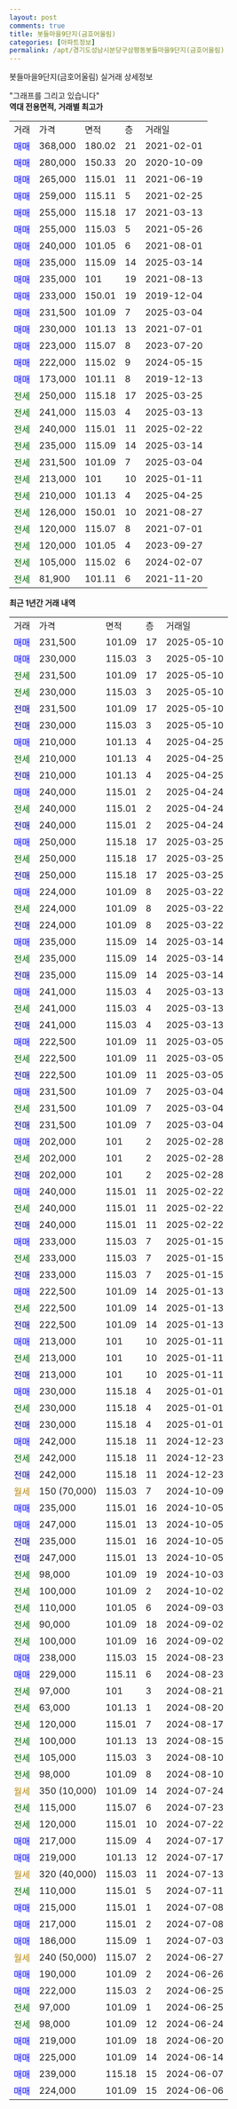 ```yaml
---
layout: post
comments: true
title: 봇들마을9단지(금호어울림)
categories: [아파트정보]
permalink: /apt/경기도성남시분당구삼평동봇들마을9단지(금호어울림)
---
```


봇들마을9단지(금호어울림) 실거래 상세정보

<script type="text/javascript">
  google.charts.load('current', {'packages':['line', 'corechart']});
  google.charts.setOnLoadCallback(drawChart);

  function drawChart() {
    var data = new google.visualization.DataTable();
    data.addColumn('date', '거래일');
    data.addColumn('number', "매매");
    data.addColumn('number', "전세");
    data.addColumn('number', "전매");

    data.addRows([[new Date(Date.parse("2025-05-10")), 231500, null, null], [new Date(Date.parse("2025-05-10")), 230000, null, null], [new Date(Date.parse("2025-05-10")), null, 231500, null], [new Date(Date.parse("2025-05-10")), null, 230000, null], [new Date(Date.parse("2025-05-10")), null, null, 231500], [new Date(Date.parse("2025-05-10")), null, null, 230000], [new Date(Date.parse("2025-04-25")), 210000, null, null], [new Date(Date.parse("2025-04-25")), null, 210000, null], [new Date(Date.parse("2025-04-25")), null, null, 210000], [new Date(Date.parse("2025-04-24")), 240000, null, null], [new Date(Date.parse("2025-04-24")), null, 240000, null], [new Date(Date.parse("2025-04-24")), null, null, 240000], [new Date(Date.parse("2025-03-25")), 250000, null, null], [new Date(Date.parse("2025-03-25")), null, 250000, null], [new Date(Date.parse("2025-03-25")), null, null, 250000], [new Date(Date.parse("2025-03-22")), 224000, null, null], [new Date(Date.parse("2025-03-22")), null, 224000, null], [new Date(Date.parse("2025-03-22")), null, null, 224000], [new Date(Date.parse("2025-03-14")), 235000, null, null], [new Date(Date.parse("2025-03-14")), null, 235000, null], [new Date(Date.parse("2025-03-14")), null, null, 235000], [new Date(Date.parse("2025-03-13")), 241000, null, null], [new Date(Date.parse("2025-03-13")), null, 241000, null], [new Date(Date.parse("2025-03-13")), null, null, 241000], [new Date(Date.parse("2025-03-05")), 222500, null, null], [new Date(Date.parse("2025-03-05")), null, 222500, null], [new Date(Date.parse("2025-03-05")), null, null, 222500], [new Date(Date.parse("2025-03-04")), 231500, null, null], [new Date(Date.parse("2025-03-04")), null, 231500, null], [new Date(Date.parse("2025-03-04")), null, null, 231500], [new Date(Date.parse("2025-02-28")), 202000, null, null], [new Date(Date.parse("2025-02-28")), null, 202000, null], [new Date(Date.parse("2025-02-28")), null, null, 202000], [new Date(Date.parse("2025-02-22")), 240000, null, null], [new Date(Date.parse("2025-02-22")), null, 240000, null], [new Date(Date.parse("2025-02-22")), null, null, 240000], [new Date(Date.parse("2025-01-15")), 233000, null, null], [new Date(Date.parse("2025-01-15")), null, 233000, null], [new Date(Date.parse("2025-01-15")), null, null, 233000], [new Date(Date.parse("2025-01-13")), 222500, null, null], [new Date(Date.parse("2025-01-13")), null, 222500, null], [new Date(Date.parse("2025-01-13")), null, null, 222500], [new Date(Date.parse("2025-01-11")), 213000, null, null], [new Date(Date.parse("2025-01-11")), null, 213000, null], [new Date(Date.parse("2025-01-11")), null, null, 213000], [new Date(Date.parse("2025-01-01")), 230000, null, null], [new Date(Date.parse("2025-01-01")), null, 230000, null], [new Date(Date.parse("2025-01-01")), null, null, 230000], [new Date(Date.parse("2024-12-23")), 242000, null, null], [new Date(Date.parse("2024-12-23")), null, 242000, null], [new Date(Date.parse("2024-12-23")), null, null, 242000], [new Date(Date.parse("2024-10-09")), null, null, null], [new Date(Date.parse("2024-10-05")), 235000, null, null], [new Date(Date.parse("2024-10-05")), 247000, null, null], [new Date(Date.parse("2024-10-05")), null, null, 235000], [new Date(Date.parse("2024-10-05")), null, null, 247000], [new Date(Date.parse("2024-10-03")), null, 98000, null], [new Date(Date.parse("2024-10-02")), null, 100000, null], [new Date(Date.parse("2024-09-03")), null, 110000, null], [new Date(Date.parse("2024-09-02")), null, 90000, null], [new Date(Date.parse("2024-09-02")), null, 100000, null], [new Date(Date.parse("2024-08-23")), 238000, null, null], [new Date(Date.parse("2024-08-23")), 229000, null, null], [new Date(Date.parse("2024-08-21")), null, 97000, null], [new Date(Date.parse("2024-08-20")), null, 63000, null], [new Date(Date.parse("2024-08-17")), null, 120000, null], [new Date(Date.parse("2024-08-15")), null, 100000, null], [new Date(Date.parse("2024-08-10")), null, 105000, null], [new Date(Date.parse("2024-08-10")), null, 98000, null], [new Date(Date.parse("2024-07-24")), null, null, null], [new Date(Date.parse("2024-07-23")), null, 115000, null], [new Date(Date.parse("2024-07-22")), null, 120000, null], [new Date(Date.parse("2024-07-17")), 217000, null, null], [new Date(Date.parse("2024-07-17")), 219000, null, null], [new Date(Date.parse("2024-07-13")), null, null, null], [new Date(Date.parse("2024-07-11")), null, 110000, null], [new Date(Date.parse("2024-07-08")), 215000, null, null], [new Date(Date.parse("2024-07-08")), 217000, null, null], [new Date(Date.parse("2024-07-03")), 186000, null, null], [new Date(Date.parse("2024-06-27")), null, null, null], [new Date(Date.parse("2024-06-26")), 190000, null, null], [new Date(Date.parse("2024-06-25")), 222000, null, null], [new Date(Date.parse("2024-06-25")), null, 97000, null], [new Date(Date.parse("2024-06-24")), null, 98000, null], [new Date(Date.parse("2024-06-20")), 219000, null, null], [new Date(Date.parse("2024-06-14")), 225000, null, null], [new Date(Date.parse("2024-06-07")), 239000, null, null], [new Date(Date.parse("2024-06-06")), 224000, null, null]]);

    var options = {
      hAxis: {
        format: 'yyyy/MM/dd'
      },    
      lineWidth: 0,
      pointsVisible: true,    
      title: '최근 1년간 유형별 실거래가 분포',
      legend: { position: 'bottom' }
    };

    var formatter = new google.visualization.NumberFormat({pattern:'###,###'} );
    formatter.format(data, 1);
    formatter.format(data, 2);
    
    setTimeout(function() {
        var chart = new google.visualization.LineChart(document.getElementById('columnchart_material'));
        chart.draw(data, (options));
        document.getElementById('loading').style.display = 'none';
    }, 200);
  }
</script>


<div id="loading" style="z-index:20; display: block; margin-left: 0px">"그래프를 그리고 있습니다"</div>
<div id="columnchart_material" style="width: 95%; margin-left: 0px; display: block"></div>
<!-- contents start -->
<b>역대 전용면적, 거래별 최고가</b>
<table class="sortable">
    <tr>
      <td>거래</td>
      <td>가격</td>
      <td>면적</td>
      <td>층</td>
      <td>거래일</td>
    </tr>
        <tr>
          <td><a style="color: blue">매매</a></td>
          <td>368,000</td>
          <td>180.02</td>
          <td>21</td>
          <td>2021-02-01</td>
        </tr>            <tr>
          <td><a style="color: blue">매매</a></td>
          <td>280,000</td>
          <td>150.33</td>
          <td>20</td>
          <td>2020-10-09</td>
        </tr>            <tr>
          <td><a style="color: blue">매매</a></td>
          <td>265,000</td>
          <td>115.01</td>
          <td>11</td>
          <td>2021-06-19</td>
        </tr>            <tr>
          <td><a style="color: blue">매매</a></td>
          <td>259,000</td>
          <td>115.11</td>
          <td>5</td>
          <td>2021-02-25</td>
        </tr>            <tr>
          <td><a style="color: blue">매매</a></td>
          <td>255,000</td>
          <td>115.18</td>
          <td>17</td>
          <td>2021-03-13</td>
        </tr>            <tr>
          <td><a style="color: blue">매매</a></td>
          <td>255,000</td>
          <td>115.03</td>
          <td>5</td>
          <td>2021-05-26</td>
        </tr>            <tr>
          <td><a style="color: blue">매매</a></td>
          <td>240,000</td>
          <td>101.05</td>
          <td>6</td>
          <td>2021-08-01</td>
        </tr>            <tr>
          <td><a style="color: blue">매매</a></td>
          <td>235,000</td>
          <td>115.09</td>
          <td>14</td>
          <td>2025-03-14</td>
        </tr>            <tr>
          <td><a style="color: blue">매매</a></td>
          <td>235,000</td>
          <td>101</td>
          <td>19</td>
          <td>2021-08-13</td>
        </tr>            <tr>
          <td><a style="color: blue">매매</a></td>
          <td>233,000</td>
          <td>150.01</td>
          <td>19</td>
          <td>2019-12-04</td>
        </tr>            <tr>
          <td><a style="color: blue">매매</a></td>
          <td>231,500</td>
          <td>101.09</td>
          <td>7</td>
          <td>2025-03-04</td>
        </tr>            <tr>
          <td><a style="color: blue">매매</a></td>
          <td>230,000</td>
          <td>101.13</td>
          <td>13</td>
          <td>2021-07-01</td>
        </tr>            <tr>
          <td><a style="color: blue">매매</a></td>
          <td>223,000</td>
          <td>115.07</td>
          <td>8</td>
          <td>2023-07-20</td>
        </tr>            <tr>
          <td><a style="color: blue">매매</a></td>
          <td>222,000</td>
          <td>115.02</td>
          <td>9</td>
          <td>2024-05-15</td>
        </tr>            <tr>
          <td><a style="color: blue">매매</a></td>
          <td>173,000</td>
          <td>101.11</td>
          <td>8</td>
          <td>2019-12-13</td>
        </tr>        
        <tr>
              <td><a style="color: darkgreen">전세</a></td>
              <td>250,000</td>
              <td>115.18</td>
              <td>17</td>
              <td>2025-03-25</td>
            </tr>            <tr>
              <td><a style="color: darkgreen">전세</a></td>
              <td>241,000</td>
              <td>115.03</td>
              <td>4</td>
              <td>2025-03-13</td>
            </tr>            <tr>
              <td><a style="color: darkgreen">전세</a></td>
              <td>240,000</td>
              <td>115.01</td>
              <td>11</td>
              <td>2025-02-22</td>
            </tr>            <tr>
              <td><a style="color: darkgreen">전세</a></td>
              <td>235,000</td>
              <td>115.09</td>
              <td>14</td>
              <td>2025-03-14</td>
            </tr>            <tr>
              <td><a style="color: darkgreen">전세</a></td>
              <td>231,500</td>
              <td>101.09</td>
              <td>7</td>
              <td>2025-03-04</td>
            </tr>            <tr>
              <td><a style="color: darkgreen">전세</a></td>
              <td>213,000</td>
              <td>101</td>
              <td>10</td>
              <td>2025-01-11</td>
            </tr>            <tr>
              <td><a style="color: darkgreen">전세</a></td>
              <td>210,000</td>
              <td>101.13</td>
              <td>4</td>
              <td>2025-04-25</td>
            </tr>            <tr>
              <td><a style="color: darkgreen">전세</a></td>
              <td>126,000</td>
              <td>150.01</td>
              <td>10</td>
              <td>2021-08-27</td>
            </tr>            <tr>
              <td><a style="color: darkgreen">전세</a></td>
              <td>120,000</td>
              <td>115.07</td>
              <td>8</td>
              <td>2021-07-01</td>
            </tr>            <tr>
              <td><a style="color: darkgreen">전세</a></td>
              <td>120,000</td>
              <td>101.05</td>
              <td>4</td>
              <td>2023-09-27</td>
            </tr>            <tr>
              <td><a style="color: darkgreen">전세</a></td>
              <td>105,000</td>
              <td>115.02</td>
              <td>6</td>
              <td>2024-02-07</td>
            </tr>            <tr>
              <td><a style="color: darkgreen">전세</a></td>
              <td>81,900</td>
              <td>101.11</td>
              <td>6</td>
              <td>2021-11-20</td>
            </tr>        
    
</table>

<b>최근 1년간 거래 내역</b>

<table class="sortable">
    <tr>
      <td>거래</td>
      <td>가격</td>
      <td>면적</td>
      <td>층</td>
      <td>거래일</td>
    </tr>
    <tr>
      <td><a style="color: blue">매매</a></td>
      <td>231,500</td>
      <td>101.09</td>
      <td>17</td>
      <td>2025-05-10</td>
    </tr>          <tr>
      <td><a style="color: blue">매매</a></td>
      <td>230,000</td>
      <td>115.03</td>
      <td>3</td>
      <td>2025-05-10</td>
    </tr>          <tr>
      <td><a style="color: darkgreen">전세</a></td>
      <td>231,500</td>
      <td>101.09</td>
      <td>17</td>
      <td>2025-05-10</td>
    </tr>          <tr>
      <td><a style="color: darkgreen">전세</a></td>
      <td>230,000</td>
      <td>115.03</td>
      <td>3</td>
      <td>2025-05-10</td>
    </tr>          <tr>
      <td><a style="color: darkblue">전매</a></td>
      <td>231,500</td>
      <td>101.09</td>
      <td>17</td>
      <td>2025-05-10</td>
    </tr>          <tr>
      <td><a style="color: darkblue">전매</a></td>
      <td>230,000</td>
      <td>115.03</td>
      <td>3</td>
      <td>2025-05-10</td>
    </tr>          <tr>
      <td><a style="color: blue">매매</a></td>
      <td>210,000</td>
      <td>101.13</td>
      <td>4</td>
      <td>2025-04-25</td>
    </tr>          <tr>
      <td><a style="color: darkgreen">전세</a></td>
      <td>210,000</td>
      <td>101.13</td>
      <td>4</td>
      <td>2025-04-25</td>
    </tr>          <tr>
      <td><a style="color: darkblue">전매</a></td>
      <td>210,000</td>
      <td>101.13</td>
      <td>4</td>
      <td>2025-04-25</td>
    </tr>          <tr>
      <td><a style="color: blue">매매</a></td>
      <td>240,000</td>
      <td>115.01</td>
      <td>2</td>
      <td>2025-04-24</td>
    </tr>          <tr>
      <td><a style="color: darkgreen">전세</a></td>
      <td>240,000</td>
      <td>115.01</td>
      <td>2</td>
      <td>2025-04-24</td>
    </tr>          <tr>
      <td><a style="color: darkblue">전매</a></td>
      <td>240,000</td>
      <td>115.01</td>
      <td>2</td>
      <td>2025-04-24</td>
    </tr>          <tr>
      <td><a style="color: blue">매매</a></td>
      <td>250,000</td>
      <td>115.18</td>
      <td>17</td>
      <td>2025-03-25</td>
    </tr>          <tr>
      <td><a style="color: darkgreen">전세</a></td>
      <td>250,000</td>
      <td>115.18</td>
      <td>17</td>
      <td>2025-03-25</td>
    </tr>          <tr>
      <td><a style="color: darkblue">전매</a></td>
      <td>250,000</td>
      <td>115.18</td>
      <td>17</td>
      <td>2025-03-25</td>
    </tr>          <tr>
      <td><a style="color: blue">매매</a></td>
      <td>224,000</td>
      <td>101.09</td>
      <td>8</td>
      <td>2025-03-22</td>
    </tr>          <tr>
      <td><a style="color: darkgreen">전세</a></td>
      <td>224,000</td>
      <td>101.09</td>
      <td>8</td>
      <td>2025-03-22</td>
    </tr>          <tr>
      <td><a style="color: darkblue">전매</a></td>
      <td>224,000</td>
      <td>101.09</td>
      <td>8</td>
      <td>2025-03-22</td>
    </tr>          <tr>
      <td><a style="color: blue">매매</a></td>
      <td>235,000</td>
      <td>115.09</td>
      <td>14</td>
      <td>2025-03-14</td>
    </tr>          <tr>
      <td><a style="color: darkgreen">전세</a></td>
      <td>235,000</td>
      <td>115.09</td>
      <td>14</td>
      <td>2025-03-14</td>
    </tr>          <tr>
      <td><a style="color: darkblue">전매</a></td>
      <td>235,000</td>
      <td>115.09</td>
      <td>14</td>
      <td>2025-03-14</td>
    </tr>          <tr>
      <td><a style="color: blue">매매</a></td>
      <td>241,000</td>
      <td>115.03</td>
      <td>4</td>
      <td>2025-03-13</td>
    </tr>          <tr>
      <td><a style="color: darkgreen">전세</a></td>
      <td>241,000</td>
      <td>115.03</td>
      <td>4</td>
      <td>2025-03-13</td>
    </tr>          <tr>
      <td><a style="color: darkblue">전매</a></td>
      <td>241,000</td>
      <td>115.03</td>
      <td>4</td>
      <td>2025-03-13</td>
    </tr>          <tr>
      <td><a style="color: blue">매매</a></td>
      <td>222,500</td>
      <td>101.09</td>
      <td>11</td>
      <td>2025-03-05</td>
    </tr>          <tr>
      <td><a style="color: darkgreen">전세</a></td>
      <td>222,500</td>
      <td>101.09</td>
      <td>11</td>
      <td>2025-03-05</td>
    </tr>          <tr>
      <td><a style="color: darkblue">전매</a></td>
      <td>222,500</td>
      <td>101.09</td>
      <td>11</td>
      <td>2025-03-05</td>
    </tr>          <tr>
      <td><a style="color: blue">매매</a></td>
      <td>231,500</td>
      <td>101.09</td>
      <td>7</td>
      <td>2025-03-04</td>
    </tr>          <tr>
      <td><a style="color: darkgreen">전세</a></td>
      <td>231,500</td>
      <td>101.09</td>
      <td>7</td>
      <td>2025-03-04</td>
    </tr>          <tr>
      <td><a style="color: darkblue">전매</a></td>
      <td>231,500</td>
      <td>101.09</td>
      <td>7</td>
      <td>2025-03-04</td>
    </tr>          <tr>
      <td><a style="color: blue">매매</a></td>
      <td>202,000</td>
      <td>101</td>
      <td>2</td>
      <td>2025-02-28</td>
    </tr>          <tr>
      <td><a style="color: darkgreen">전세</a></td>
      <td>202,000</td>
      <td>101</td>
      <td>2</td>
      <td>2025-02-28</td>
    </tr>          <tr>
      <td><a style="color: darkblue">전매</a></td>
      <td>202,000</td>
      <td>101</td>
      <td>2</td>
      <td>2025-02-28</td>
    </tr>          <tr>
      <td><a style="color: blue">매매</a></td>
      <td>240,000</td>
      <td>115.01</td>
      <td>11</td>
      <td>2025-02-22</td>
    </tr>          <tr>
      <td><a style="color: darkgreen">전세</a></td>
      <td>240,000</td>
      <td>115.01</td>
      <td>11</td>
      <td>2025-02-22</td>
    </tr>          <tr>
      <td><a style="color: darkblue">전매</a></td>
      <td>240,000</td>
      <td>115.01</td>
      <td>11</td>
      <td>2025-02-22</td>
    </tr>          <tr>
      <td><a style="color: blue">매매</a></td>
      <td>233,000</td>
      <td>115.03</td>
      <td>7</td>
      <td>2025-01-15</td>
    </tr>          <tr>
      <td><a style="color: darkgreen">전세</a></td>
      <td>233,000</td>
      <td>115.03</td>
      <td>7</td>
      <td>2025-01-15</td>
    </tr>          <tr>
      <td><a style="color: darkblue">전매</a></td>
      <td>233,000</td>
      <td>115.03</td>
      <td>7</td>
      <td>2025-01-15</td>
    </tr>          <tr>
      <td><a style="color: blue">매매</a></td>
      <td>222,500</td>
      <td>101.09</td>
      <td>14</td>
      <td>2025-01-13</td>
    </tr>          <tr>
      <td><a style="color: darkgreen">전세</a></td>
      <td>222,500</td>
      <td>101.09</td>
      <td>14</td>
      <td>2025-01-13</td>
    </tr>          <tr>
      <td><a style="color: darkblue">전매</a></td>
      <td>222,500</td>
      <td>101.09</td>
      <td>14</td>
      <td>2025-01-13</td>
    </tr>          <tr>
      <td><a style="color: blue">매매</a></td>
      <td>213,000</td>
      <td>101</td>
      <td>10</td>
      <td>2025-01-11</td>
    </tr>          <tr>
      <td><a style="color: darkgreen">전세</a></td>
      <td>213,000</td>
      <td>101</td>
      <td>10</td>
      <td>2025-01-11</td>
    </tr>          <tr>
      <td><a style="color: darkblue">전매</a></td>
      <td>213,000</td>
      <td>101</td>
      <td>10</td>
      <td>2025-01-11</td>
    </tr>          <tr>
      <td><a style="color: blue">매매</a></td>
      <td>230,000</td>
      <td>115.18</td>
      <td>4</td>
      <td>2025-01-01</td>
    </tr>          <tr>
      <td><a style="color: darkgreen">전세</a></td>
      <td>230,000</td>
      <td>115.18</td>
      <td>4</td>
      <td>2025-01-01</td>
    </tr>          <tr>
      <td><a style="color: darkblue">전매</a></td>
      <td>230,000</td>
      <td>115.18</td>
      <td>4</td>
      <td>2025-01-01</td>
    </tr>          <tr>
      <td><a style="color: blue">매매</a></td>
      <td>242,000</td>
      <td>115.18</td>
      <td>11</td>
      <td>2024-12-23</td>
    </tr>          <tr>
      <td><a style="color: darkgreen">전세</a></td>
      <td>242,000</td>
      <td>115.18</td>
      <td>11</td>
      <td>2024-12-23</td>
    </tr>          <tr>
      <td><a style="color: darkblue">전매</a></td>
      <td>242,000</td>
      <td>115.18</td>
      <td>11</td>
      <td>2024-12-23</td>
    </tr>          <tr>
      <td><a style="color: darkgoldenrod">월세</a></td>
      <td>150 (70,000)</td>
      <td>115.03</td>
      <td>7</td>
      <td>2024-10-09</td>
    </tr>          <tr>
      <td><a style="color: blue">매매</a></td>
      <td>235,000</td>
      <td>115.01</td>
      <td>16</td>
      <td>2024-10-05</td>
    </tr>          <tr>
      <td><a style="color: blue">매매</a></td>
      <td>247,000</td>
      <td>115.01</td>
      <td>13</td>
      <td>2024-10-05</td>
    </tr>          <tr>
      <td><a style="color: darkblue">전매</a></td>
      <td>235,000</td>
      <td>115.01</td>
      <td>16</td>
      <td>2024-10-05</td>
    </tr>          <tr>
      <td><a style="color: darkblue">전매</a></td>
      <td>247,000</td>
      <td>115.01</td>
      <td>13</td>
      <td>2024-10-05</td>
    </tr>          <tr>
      <td><a style="color: darkgreen">전세</a></td>
      <td>98,000</td>
      <td>101.09</td>
      <td>19</td>
      <td>2024-10-03</td>
    </tr>          <tr>
      <td><a style="color: darkgreen">전세</a></td>
      <td>100,000</td>
      <td>101.09</td>
      <td>2</td>
      <td>2024-10-02</td>
    </tr>          <tr>
      <td><a style="color: darkgreen">전세</a></td>
      <td>110,000</td>
      <td>101.05</td>
      <td>6</td>
      <td>2024-09-03</td>
    </tr>          <tr>
      <td><a style="color: darkgreen">전세</a></td>
      <td>90,000</td>
      <td>101.09</td>
      <td>18</td>
      <td>2024-09-02</td>
    </tr>          <tr>
      <td><a style="color: darkgreen">전세</a></td>
      <td>100,000</td>
      <td>101.09</td>
      <td>16</td>
      <td>2024-09-02</td>
    </tr>          <tr>
      <td><a style="color: blue">매매</a></td>
      <td>238,000</td>
      <td>115.03</td>
      <td>15</td>
      <td>2024-08-23</td>
    </tr>          <tr>
      <td><a style="color: blue">매매</a></td>
      <td>229,000</td>
      <td>115.11</td>
      <td>6</td>
      <td>2024-08-23</td>
    </tr>          <tr>
      <td><a style="color: darkgreen">전세</a></td>
      <td>97,000</td>
      <td>101</td>
      <td>3</td>
      <td>2024-08-21</td>
    </tr>          <tr>
      <td><a style="color: darkgreen">전세</a></td>
      <td>63,000</td>
      <td>101.13</td>
      <td>1</td>
      <td>2024-08-20</td>
    </tr>          <tr>
      <td><a style="color: darkgreen">전세</a></td>
      <td>120,000</td>
      <td>115.01</td>
      <td>7</td>
      <td>2024-08-17</td>
    </tr>          <tr>
      <td><a style="color: darkgreen">전세</a></td>
      <td>100,000</td>
      <td>101.13</td>
      <td>13</td>
      <td>2024-08-15</td>
    </tr>          <tr>
      <td><a style="color: darkgreen">전세</a></td>
      <td>105,000</td>
      <td>115.03</td>
      <td>3</td>
      <td>2024-08-10</td>
    </tr>          <tr>
      <td><a style="color: darkgreen">전세</a></td>
      <td>98,000</td>
      <td>101.09</td>
      <td>8</td>
      <td>2024-08-10</td>
    </tr>          <tr>
      <td><a style="color: darkgoldenrod">월세</a></td>
      <td>350 (10,000)</td>
      <td>101.09</td>
      <td>14</td>
      <td>2024-07-24</td>
    </tr>          <tr>
      <td><a style="color: darkgreen">전세</a></td>
      <td>115,000</td>
      <td>115.07</td>
      <td>6</td>
      <td>2024-07-23</td>
    </tr>          <tr>
      <td><a style="color: darkgreen">전세</a></td>
      <td>120,000</td>
      <td>115.01</td>
      <td>10</td>
      <td>2024-07-22</td>
    </tr>          <tr>
      <td><a style="color: blue">매매</a></td>
      <td>217,000</td>
      <td>115.09</td>
      <td>4</td>
      <td>2024-07-17</td>
    </tr>          <tr>
      <td><a style="color: blue">매매</a></td>
      <td>219,000</td>
      <td>101.13</td>
      <td>12</td>
      <td>2024-07-17</td>
    </tr>          <tr>
      <td><a style="color: darkgoldenrod">월세</a></td>
      <td>320 (40,000)</td>
      <td>115.03</td>
      <td>11</td>
      <td>2024-07-13</td>
    </tr>          <tr>
      <td><a style="color: darkgreen">전세</a></td>
      <td>110,000</td>
      <td>115.01</td>
      <td>5</td>
      <td>2024-07-11</td>
    </tr>          <tr>
      <td><a style="color: blue">매매</a></td>
      <td>215,000</td>
      <td>115.01</td>
      <td>1</td>
      <td>2024-07-08</td>
    </tr>          <tr>
      <td><a style="color: blue">매매</a></td>
      <td>217,000</td>
      <td>115.01</td>
      <td>2</td>
      <td>2024-07-08</td>
    </tr>          <tr>
      <td><a style="color: blue">매매</a></td>
      <td>186,000</td>
      <td>115.09</td>
      <td>1</td>
      <td>2024-07-03</td>
    </tr>          <tr>
      <td><a style="color: darkgoldenrod">월세</a></td>
      <td>240 (50,000)</td>
      <td>115.07</td>
      <td>2</td>
      <td>2024-06-27</td>
    </tr>          <tr>
      <td><a style="color: blue">매매</a></td>
      <td>190,000</td>
      <td>101.09</td>
      <td>2</td>
      <td>2024-06-26</td>
    </tr>          <tr>
      <td><a style="color: blue">매매</a></td>
      <td>222,000</td>
      <td>115.03</td>
      <td>2</td>
      <td>2024-06-25</td>
    </tr>          <tr>
      <td><a style="color: darkgreen">전세</a></td>
      <td>97,000</td>
      <td>101.09</td>
      <td>1</td>
      <td>2024-06-25</td>
    </tr>          <tr>
      <td><a style="color: darkgreen">전세</a></td>
      <td>98,000</td>
      <td>101.09</td>
      <td>12</td>
      <td>2024-06-24</td>
    </tr>          <tr>
      <td><a style="color: blue">매매</a></td>
      <td>219,000</td>
      <td>101.09</td>
      <td>18</td>
      <td>2024-06-20</td>
    </tr>          <tr>
      <td><a style="color: blue">매매</a></td>
      <td>225,000</td>
      <td>101.09</td>
      <td>14</td>
      <td>2024-06-14</td>
    </tr>          <tr>
      <td><a style="color: blue">매매</a></td>
      <td>239,000</td>
      <td>115.18</td>
      <td>15</td>
      <td>2024-06-07</td>
    </tr>          <tr>
      <td><a style="color: blue">매매</a></td>
      <td>224,000</td>
      <td>101.09</td>
      <td>15</td>
      <td>2024-06-06</td>
    </tr>      </table>
<!-- contents end -->    

